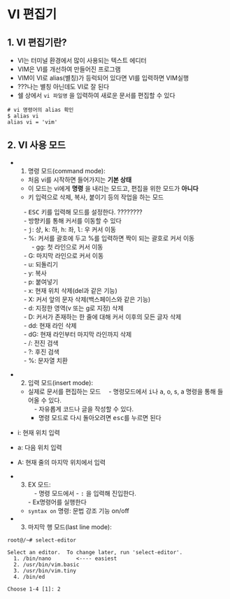# VI 편집기
<!-- - https://wikidocs.net/73289 -->
## 1. VI 편집기란?
- VI는 터미널 환경에서 많이 사용되는 텍스트 에디터
- VIM은 VI를 개선하여 만들어진 프로그램
- VIM이 VI로 alias(별칭)가 등럭되어 있다면 VI를 입력하면 VIM실행
- ???나는 별칭 아닌데도 VI로 잘 된다
- 쉘 상에서 `vi 파일명` 을 입력하여 새로운 문서를 편집할 수 있다

```console
# vi 명령어의 alias 확인
$ alias vi
alias vi = 'vim'
```

## 2. VI 사용 모드
- 1. 명령 모드(command mode): <br>
  - 처음 vi를 시작하면 들어가지는 **기본 상태**<br>
  - 이 모드는 vi에게 **명령** 을 내리는 모드고, 편집을 위한 모드가 **아니다**
  - 키 입력으로 삭제, 복사, 붙이기 등의 작업을 하는 모드
  
   - <kbd>ESC</kbd> 키를 입력해 모드를 설정한다. ????????<br>
   - 방향키를 통해 커서를 이동할 수 있다<br>
   - <kbd>j</kbd>: 상, <kbd>k</kbd>: 하, <kbd>h</kbd>: 좌, <kbd>l</kbd>: 우 커서 이동<br>    - %: 커서를 괄호에 두고 %를 입력하면 짝이 되는 괄호로 커서 이동<br>
   
   - gg: 첫 라인으로 커서 이동<br>
   - G: 마지막 라인으로 커서 이동<br>
   - u: 되돌리기<br>
   - y: 복사<br>
   - p: 붙여넣기<br>
   - x: 현재 위치 삭제(del과 같은 기능)<br>
   - X: 커서 앞의 문자 삭제(백스페이스와 같은 기능)<br>
   - d: 지정한 영역(v 또는 g로 지정) 삭제<br>
   - D: 커서가 존재하는 한 줄에 대해 커서 이후의 모든 글자 삭제<br>
   - dd: 현재 라인 삭제<br>
   - dG: 현재 라인부터 마지막 라인까지 삭제<br>
   - /: 전진 검색<br>
   - ?: 후진 검색<br>
   - %: 문자열 치환<br>
   
- 2. 입력 모드(insert mode): 
  - 실제로 문서를 편집하는 모드
   - 명령모드에서 <kbd>i</kbd>나 <kbd>a</kbd>, o, s, a 명령을 통해 들어올 수 있다. <br> 
    - 자유롭게 코드나 글을 작성할 수 있다. <br>
    - 명령 모드로 다시 돌아오려면 <kbd>esc</kbd>를 누르면 된다

- i: 현재 위치 입력
- a: 다음 위치 입력
- A: 현재 줄의 마지막 위치에서 입력

- 3. EX 모드: <br>
   - 명령 모드에서 - <kbd>:</kbd> 을 입력해 진입한다. <br> - Ex명령어를 실행한다
   - `syntax on` 명령: 문법 강조 기능 on/off
 
- 3. 마지막 행 모드(last line mode): 
  
 
  
  
  
  
  
  


```
root@/~# select-editor
 
Select an editor.  To change later, run 'select-editor'.
  1. /bin/nano        <---- easiest
  2. /usr/bin/vim.basic
  3. /usr/bin/vim.tiny
  4. /bin/ed
 
Choose 1-4 [1]: 2
```

